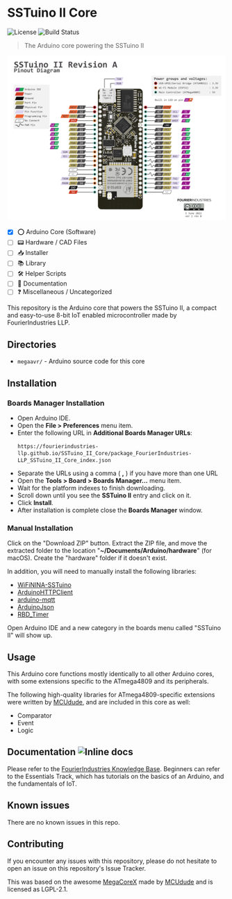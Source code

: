 # SSTuino II Core

![License](https://img.shields.io/github/license/FourierIndustries-LLP/SSTuino_II_Core) ![Build Status](https://travis-ci.org/dwyl/esta.svg?branch=master)

> The Arduino core powering the SSTuino II

![Pinout](./SSTuino%20II%20Rev%20A%20Pinout%20Final.png)

- [x] ⭕️ Arduino Core (Software)
- [ ] 📟 Hardware / CAD Files
- [ ] 📥 Installer
- [ ] 📚 Library
- [ ] 🛠 Helper Scripts
- [ ] 📖 Documentation
- [ ] ❓ Miscellaneous / Uncategorized

This repository is the Arduino core that powers the SSTuino II, a compact and easy-to-use 8-bit IoT enabled microcontroller made by FourierIndustries LLP.

## Directories

* `megaavr/` - Arduino source code for this core

## Installation

### Boards Manager Installation

* Open Arduino IDE.
* Open the **File > Preferences** menu item.
* Enter the following URL in **Additional Boards Manager URLs**:
    ```
    https://fourierindustries-llp.github.io/SSTuino_II_Core/package_FourierIndustries-LLP_SSTuino_II_Core_index.json
    ```
* Separate the URLs using a comma ( **,** ) if you have more than one URL
* Open the **Tools > Board > Boards Manager...** menu item.
* Wait for the platform indexes to finish downloading.
* Scroll down until you see the **SSTuino II** entry and click on it.
* Click **Install**.
* After installation is complete close the **Boards Manager** window.

### Manual Installation

Click on the "Download ZIP" button. Extract the ZIP file, and move the extracted folder to the location "**~/Documents/Arduino/hardware**" (for macOS). Create the "hardware" folder if it doesn't exist.

In addition, you will need to manually install the following libraries:

* [WiFiNINA-SSTuino](https://github.com/FourierIndustries-LLP/WiFiNINA-SSTuino)
* [ArduinoHTTPClient](https://github.com/arduino-libraries/ArduinoHttpClient)
* [arduino-mqtt](https://github.com/256dpi/arduino-mqtt)
* [ArduinoJson](https://github.com/bblanchon/ArduinoJson)
* [RBD_Timer](https://github.com/alextaujenis/RBD_Timer)

Open Arduino IDE and a new category in the boards menu called "SSTuino II" will show up.

## Usage

This Arduino core functions mostly identically to all other Arduino cores, with some extensions specific to the ATmega4809 and its peripherals.

The following high-quality libraries for ATmega4809-specific extensions were written by [MCUdude](https://github.com/MCUdude), and are included in this core as well:

- Comparator
- Event
- Logic

## Documentation ![Inline docs](http://inch-ci.org/github/dwyl/hapi-auth-jwt2.svg?branch=master)

Please refer to the [FourierIndustries Knowledge Base](https://knowledge.fourier.industries). Beginners can refer to the Essentials Track, which has tutorials on the basics of an Arduino, and the fundamentals of IoT.

## Known issues

There are no known issues in this repo. 

## Contributing

If you encounter any issues with this repository, please do not hesitate to open an issue on this repository's Issue Tracker.

This was based on the awesome [MegaCoreX](https://github.com/MCUdude/MegaCoreX) made by [MCUdude](https://github.com/MCUdude) and is licensed as LGPL-2.1. 
